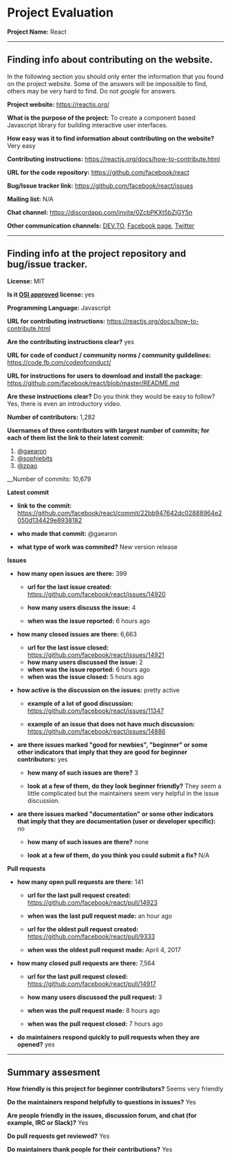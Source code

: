 # Project Evaluation 



__Project Name:__ React  


---

## Finding info about contributing on the website.

In the following section you should only enter the information that you
found on the project website. Some of the answers will be impossible to find, others
may be very hard to find. Do not _google_ for answers.

__Project website:__ https://reactjs.org/


__What is the purpose of the project:__ To create a component based Javascript library for building interactive user interfaces.


__How easy was it to find information about contributing on the website?__ Very easy


__Contributing instructions:__ https://reactjs.org/docs/how-to-contribute.html

__URL for the code repository:__ https://github.com/facebook/react

__Bug/Issue tracker link:__ https://github.com/facebook/react/issues

__Mailing list:__ N/A

__Chat channel:__ https://discordapp.com/invite/0ZcbPKXt5bZjGY5n

__Other communication channels:__ [DEV.TO](https://dev.to/t/react), [Facebook page](https://www.facebook.com/react), [Twitter](https://twitter.com/reactjs)


---

## Finding info at the project repository and bug/issue tracker.

__License:__ MIT

__Is it [OSI approved](https://opensource.org/licenses/alphabetical) license:__ yes

__Programming Language:__ Javascript

__URL for contributing instructions:__ https://reactjs.org/docs/how-to-contribute.html 

__Are the contributing instructions clear?__ yes 


__URL for code of conduct / community norms / community guildelines:__ https://code.fb.com/codeofconduct/

__URL for instructions for users to download and install the package:__ https://github.com/facebook/react/blob/master/README.md


__Are these instructions clear?__ Do you think they would be easy to follow? Yes, there is even an introductory video.


__Number of contributors:__ 1,282


__Usernames of three contributors with largest number of commits; for
each of them list the link to their latest commit__:

1. [@gaearon](https://github.com/facebook/react/commit/22bb947642dc02888964e2050d134429e8938182)
2. [@sophiebits](https://github.com/facebook/react/commit/547e059f0bc88e76cd738b01b76e777ff1b222a7)
3. [@zpao](https://github.com/facebook/react/commit/bcb6f0eac496468cc90d2a6ded2316714f29df7f)


__Number of commits: 10,679

__Latest commit__

- __link to the commit:__ https://github.com/facebook/react/commit/22bb947642dc02888964e2050d134429e8938182

- __who made that commit:__ @gaearon

- __what type of work was commited?__ New version release


__Issues__

- __how many open issues are there:__ 399

    - __url for the last issue created:__ https://github.com/facebook/react/issues/14920

    - __how many users discuss the issue:__ 4
    
    - __when was the issue reported:__ 6 hours ago
    

- __how many closed issues are there:__ 6,663
    - __url for the last issue closed:__ https://github.com/facebook/react/issues/14921
    - __how many users discussed the issue:__ 2
    - __when was the issue reported:__ 6 hours ago
    - __when was the issue closed:__ 5 hours ago

- __how active is the discussion on the issues:__ pretty active 

    - __example of a lot of good discussion:__ https://github.com/facebook/react/issues/11347
    
    - __example of an issue that does not have much discussion:__ https://github.com/facebook/react/issues/14886



- __are there issues marked "good for newbies", "beginner" or some other indicators that imply that they are good for beginner contributors:__ yes

    - __how many of such issues are there?__ 3
    
    - __look at a few of them, do they look beginner friendly?__ They seem a little complicated but the maintainers seem very helpful in the issue discussion.


- __are there issues marked "documentation" or some other indicators that imply that they are documentation (user or developer specific):__ no

    - __how many of such issues are there?__ none
    
    - __look at a few of them, do you think you could submit a fix?__ N/A



__Pull requests__

- __how many open pull requests are there:__ 141

    - __url for the last pull request created:__ https://github.com/facebook/react/pull/14923
    
    - __when was the last pull request made:__ an hour ago

    - __url for the oldest pull request created:__ https://github.com/facebook/react/pull/9333
    
    - __when was the oldest pull request made:__ April 4, 2017

- __how many closed pull requests are there:__ 7,564

    - __url for the last pull request closed:__ https://github.com/facebook/react/pull/14917
    
    - __how many users discussed the pull request:__ 3
    
    - __when was the pull request made:__ 8 hours ago
    
    - __when was the pull request closed:__ 7 hours ago
    

- __do maintainers respond quickly to pull requests when they are opened?__ yes





---


## Summary assesment
__How friendly is this project for beginner contributors?__ Seems very friendly


__Do the maintainers respond helpfully to questions in issues?__ Yes


__Are people friendly in the issues, discussion forum, and chat (for example, IRC or Slack)?__ Yes



__Do pull requests get reviewed?__ Yes



__Do maintainers thank people for their contributions?__ Yes
